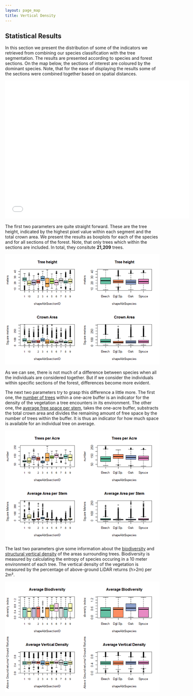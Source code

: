 ```yaml
---
layout: page_map
title: Vertical Density
---
```


Statistical Results
-------------------------------------------------------------

In this section we present the distribution of some of the indicators we
retrieved from combining our species classification with the tree
segmentation. The results are presented according to species and forest
sections. On the map below, the sections of interest are coloured by the
dominant species. Note, that for the ease of displaying the results some
of the sections were combined together based on spatial distances.

<div class="map-container">
    <iframe class="map-iframe" src="../assets/maps/mapobjects/statmap.html" width="600" height="450" frameborder="0"
    ></iframe>
</div>

The first two parameters are quite straight forward. These are the tree
height, indicated by the highest pixel value within each segment and the
total crown area. We present the results as boxplots for each of the
species and for all sections of the forest. Note, that only trees which
within the sections are included. In total, they consitute **21,209**
trees.

![](stat_files/figure-markdown_strict/height_area-1.png)

As we can see, there is not much of a difference between species when
all the individuals are considered together. But if we consider the
individuals within specific sections of the forest, differences become
more evident.

The next two parameters try to grasp this difference a little more. The
first one, the [number of
trees](https://github.com/GeoMOER-Students-Space/mpg-envinfosys-teams-2018-rs_18_axmideda/blob/master/src/011_structure_values.R#L122)
within a one-acre buffer is an indicator for the density of the
vegetation a tree encounters in its environment. The other one, the
[average free space per
stem](https://github.com/GeoMOER-Students-Space/mpg-envinfosys-teams-2018-rs_18_axmideda/blob/master/src/011_structure_values.R#L139),
takes the one-acre buffer, substracts the total crown area and divides
the remaining amount of free space by the number of trees within the
buffer. It is thus an indicator for how much space is available for an
individual tree on average.

![](stat_files/figure-markdown_strict/ntree_freeS-1.png)

The last two parameters give some information about the
[biodiversity](https://github.com/GeoMOER-Students-Space/mpg-envinfosys-teams-2018-rs_18_axmideda/blob/master/src/011_structure_values.R#L173)
and [structural vertical
density](https://github.com/GeoMOER-Students-Space/mpg-envinfosys-teams-2018-rs_18_axmideda/blob/master/src/011_structure_values.R#L97)
of the areas surrounding trees. Biodiversity is measured by calculating
the entropy of species occuring in a 10 meter environment of each tree.
The vertical density of the vegetation is measured by the percentage of
above-ground LiDAR returns (h&gt;2m) per 2m².

![](stat_files/figure-markdown_strict/bidoiv_dens-1.png)
